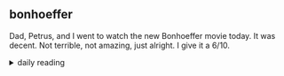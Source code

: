 ## bonhoeffer

Dad, Petrus, and I went to watch the new Bonhoeffer movie today. It was decent. Not terrible, not amazing, just alright. I give it a 6/10.

<details markdown="1">
<summary>daily reading</summary>

| {{ page.date | date: "%B %-d, %Y" }} |
| :-------------: |
| [Deut. 3; Ps. 85; Isa. 31; Rev. 1]({% link pages/Bible-year-1.md %}) |
| [WCF 3; WLC 12-20; WSC 7-12]({% link pages/westminster-month-1.md %}) |

</details>